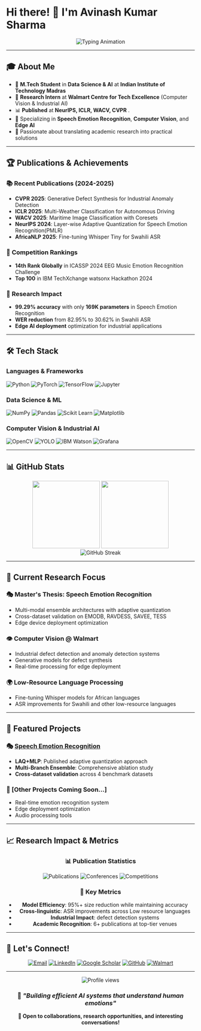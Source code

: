 # Hi there! 👋 I'm Avinash Kumar Sharma

<div align="center">
  <img src="https://readme-typing-svg.herokuapp.com/?lines=🎓+M.Tech+Data+Science+%26+AI+%40+IIT+Madras;📊+Published+at+NeurIPS+%7C+ICLR+%7C+CVPR+%7C+WACV;🧠+Speech+Emotion+Recognition+Researcher;👁️+Computer+Vision+%40+Walmart+Tech+Excellence;🏆+ICASSP+2024+Global+Rank+14th;🌍+Low-Resource+Language+Processing;🚀+Industrial+AI+%26+Edge+Computing;💡+Transforming+Research+into+Real+Solutions&font=Fira%20Code&center=true&width=800&height=60&duration=3000&pause=800&color=58A6FF&size=24" alt="Typing Animation">
</div>

---

## 🎓 About Me

- 🔬 **M.Tech Student** in **Data Science & AI** at **Indian Institute of Technology Madras**
- 🏢 **Research Intern** at **Walmart Centre for Tech Excellence** (Computer Vision & Industrial AI)
- 📊 **Published** at **NeurIPS, ICLR, WACV, CVPR** .
- 🧠 Specializing in **Speech Emotion Recognition**, **Computer Vision**, and **Edge AI**
- 🚀 Passionate about translating academic research into practical solutions

---

## 🏆 Publications & Achievements

### 📚 **Recent Publications (2024-2025)**
- **CVPR 2025**: Generative Defect Synthesis for Industrial Anomaly Detection
- **ICLR 2025**: Multi-Weather Classification for Autonomous Driving
- **WACV 2025**: Maritime Image Classification with Coresets
- **NeurIPS 2024**: Layer-wise Adaptive Quantization for Speech Emotion Recognition(PMLR)
- **AfricaNLP 2025**: Fine-tuning Whisper Tiny for Swahili ASR

### 🏅 **Competition Rankings**
- **14th Rank Globally** in ICASSP 2024 EEG Music Emotion Recognition Challenge
- **Top 100** in IBM TechXchange watsonx Hackathon 2024

### 🎯 **Research Impact**
- **99.29% accuracy** with only **169K parameters** in Speech Emotion Recognition
- **WER reduction** from 82.95% to 30.62% in Swahili ASR
- **Edge AI deployment** optimization for industrial applications

---

## 🛠️ Tech Stack

### **Languages & Frameworks**
![Python](https://img.shields.io/badge/Python-3776AB?style=for-the-badge&logo=python&logoColor=white)
![PyTorch](https://img.shields.io/badge/PyTorch-EE4C2C?style=for-the-badge&logo=pytorch&logoColor=white)
![TensorFlow](https://img.shields.io/badge/TensorFlow-FF6F00?style=for-the-badge&logo=tensorflow&logoColor=white)
![Jupyter](https://img.shields.io/badge/Jupyter-F37626?style=for-the-badge&logo=jupyter&logoColor=white)

### **Data Science & ML**
![NumPy](https://img.shields.io/badge/NumPy-013243?style=for-the-badge&logo=numpy&logoColor=white)
![Pandas](https://img.shields.io/badge/Pandas-150458?style=for-the-badge&logo=pandas&logoColor=white)
![Scikit Learn](https://img.shields.io/badge/scikit--learn-F7931E?style=for-the-badge&logo=scikit-learn&logoColor=white)
![Matplotlib](https://img.shields.io/badge/Matplotlib-11557c?style=for-the-badge&logo=python&logoColor=white)

### **Computer Vision & Industrial AI**
![OpenCV](https://img.shields.io/badge/OpenCV-27338e?style=for-the-badge&logo=OpenCV&logoColor=white)
![YOLO](https://img.shields.io/badge/YOLO-00FFFF?style=for-the-badge&logo=yolo&logoColor=black)
![IBM Watson](https://img.shields.io/badge/IBM%20Watson-052FAD?style=for-the-badge&logo=ibm&logoColor=white)
![Grafana](https://img.shields.io/badge/Grafana-F46800?style=for-the-badge&logo=grafana&logoColor=white)

---

## 📊 GitHub Stats

<div align="center">
  <img height="180em" src="https://github-readme-stats.vercel.app/api?username=AV55CS&show_icons=true&theme=radical&include_all_commits=true&count_private=true"/>
  <img height="180em" src="https://github-readme-stats.vercel.app/api/top-langs/?username=AV55CS&layout=compact&langs_count=7&theme=radical"/>
</div>

<div align="center">
  <img src="https://github-readme-streak-stats.herokuapp.com/?user=AV55CS&theme=radical" alt="GitHub Streak" />
</div>

---

## 🔬 Current Research Focus

### 🎭 **Master's Thesis: Speech Emotion Recognition**
- Multi-modal ensemble architectures with adaptive quantization
- Cross-dataset validation on EMODB, RAVDESS, SAVEE, TESS
- Edge device deployment optimization

### 👁️ **Computer Vision @ Walmart**
- Industrial defect detection and anomaly detection systems
- Generative models for defect synthesis
- Real-time processing for edge deployment

### 🌍 **Low-Resource Language Processing**
- Fine-tuning Whisper models for African languages
- ASR improvements for Swahili and other low-resource languages

---

## 🌟 Featured Projects

### 🎭 [Speech Emotion Recognition](https://github.com/AV55CS/Speech-emotion-Recognition-)
- **LAQ+MLP**: Published adaptive quantization approach
- **Multi-Branch Ensemble**: Comprehensive ablation study
- **Cross-dataset validation** across 4 benchmark datasets

### 🤖 [Other Projects Coming Soon...]
- Real-time emotion recognition system
- Edge deployment optimization
- Audio processing tools

---

## 📈 Research Impact & Metrics

<div align="center">
  
### 📊 **Publication Statistics**
![Publications](https://img.shields.io/badge/Publications-6+-green?style=for-the-badge)
![Conferences](https://img.shields.io/badge/Top%20Venues-NeurIPS%20|%20ICLR%20|%20CVPR%20|%20WACV-blue?style=for-the-badge)
![Competitions](https://img.shields.io/badge/Global%20Rank-14th%20ICASSP%202024-orange?style=for-the-badge)

### 🎯 **Key Metrics**
- **Model Efficiency**: 95%+ size reduction while maintaining accuracy
- **Cross-linguistic**: ASR improvements across Low resource languages  
- **Industrial Impact**: defect detection systems
- **Academic Recognition**: 6+ publications at top-tier venues

</div>

---

## 🤝 Let's Connect!

<div align="center">

[![Email](https://img.shields.io/badge/Email-D14836?style=for-the-badge&logo=gmail&logoColor=white)](mailto:zda23m011@iitmz.ac.in)
[![LinkedIn](https://img.shields.io/badge/LinkedIn-0077B5?style=for-the-badge&logo=linkedin&logoColor=white)](https://linkedin.com/in/avics)
[![Google Scholar](https://img.shields.io/badge/Google%20Scholar-4285F4?style=for-the-badge&logo=googlescholar&logoColor=white)]()
[![GitHub](https://img.shields.io/badge/GitHub-100000?style=for-the-badge&logo=github&logoColor=white)](https://github.com/AV55CS)
[![Walmart](https://img.shields.io/badge/Walmart%20Tech-0071CE?style=for-the-badge&logo=walmart&logoColor=white)]()

</div>


---

<div align="center">
  <img src="https://komarev.com/ghpvc/?username=AV55CS&label=Profile%20views&color=0e75b6&style=flat" alt="Profile views" />
  
  ### 💭 *"Building efficient AI systems that understand human emotions"*
  
  **🎯 Open to collaborations, research opportunities, and interesting conversations!**
</div>
